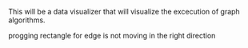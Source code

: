 This will be a data visualizer that will visualize the excecution of graph
algorithms.

progging rectangle for edge is not moving in the right direction